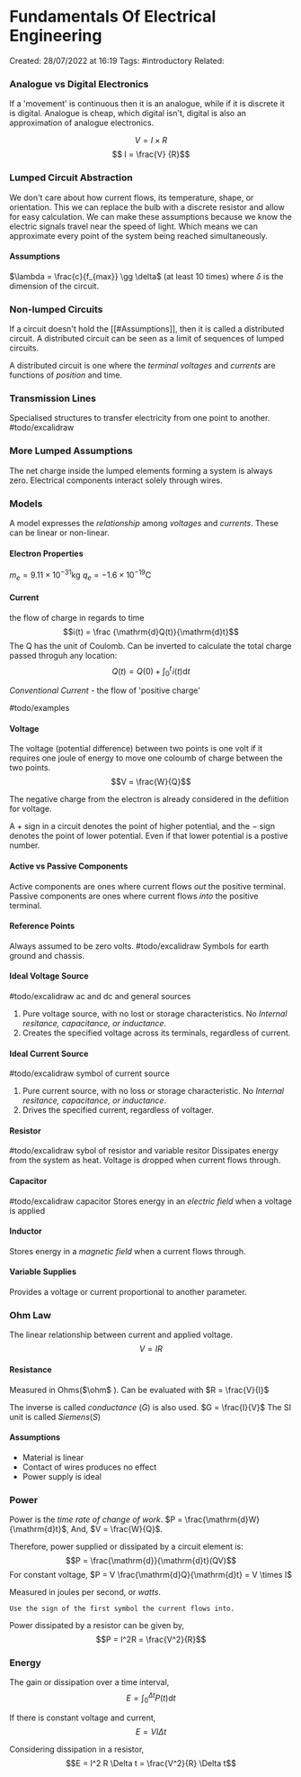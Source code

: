 # Fundamentals Of Electrical Engineering
Created: 28/07/2022 at 16:19
Tags:  #introductory 
Related:

### Analogue vs Digital Electronics
If a 'movement' is continuous then it is an analogue, while if it is discrete it is digital. Analogue is cheap, which digital isn't, digital is also an approximation of analogue electronics.

$$ V = I \times R$$
$$ I = \frac{V} {R}$$

### Lumped Circuit Abstraction
We don't care about how current flows, its temperature, shape, or orientation. This we can replace the bulb with a discrete resistor and allow for easy calculation. We can make these assumptions because we know the electric signals travel near the speed of light. Which means we can approximate every point of the system being reached simultaneously.

#### Assumptions
$\lambda = \frac{c}{f_{max}} \gg \delta$ (at least 10 times) where $\delta$ is the dimension of the circuit.

### Non-lumped Circuits
If a circuit doesn't hold the [[#Assumptions]], then it is called a distributed circuit. A distributed circuit can be seen as a limit of sequences of lumped circuits.

A distributed circuit is one where the *terminal voltages* and *currents* are functions of *position* and time.

### Transmission Lines 
Specialised structures to transfer electricity from one point to another.
#todo/excalidraw

### More Lumped Assumptions
The net charge inside the lumped elements forming a system is always zero.
Electrical components interact solely through wires.

### Models
A model expresses the *relationship* among *voltages* and *currents*. These can be linear or non-linear.

#### Electron Properties
$m_e = 9.11 \times 10 ^ {-31}$kg
$q_e = -1.6 \times 10 ^ {-19}$C

#### Current
the flow of charge in regards to time
$$i(t) = \frac {\mathrm{d}Q(t)}{\mathrm{d}t}$$
The Q has the unit of Coulomb.
Can be inverted to calculate the total charge passed throguh any location:
$$Q(t) = Q(0) + \int_0^t \! i(t) \mathrm{d}t$$

*Conventional Current* - the flow of 'positive charge'

#todo/examples

#### Voltage
The voltage (potential difference) between two points is one volt if it requires one joule of energy to move one coloumb of charge between the two points.
$$V = \frac{W}{Q}$$

The negative charge from the electron is already considered in the defiition for voltage.

A $+$ sign in a circuit denotes the point of higher potential, and the $-$ sign denotes the point of lower potential. Even if that lower potential is a postive number.

#### Active vs Passive Components
Active components are ones where current flows *out* the positive terminal.
Passive components are ones where current flows *into* the positive terminal.

#### Reference Points
Always assumed to be zero volts. #todo/excalidraw Symbols for earth ground and chassis.

#### Ideal Voltage Source
#todo/excalidraw ac and dc and general sources

1. Pure voltage source, with no lost or storage characteristics. No *Internal resitance, capacitance, or inductance*.
2. Creates the specified voltage across its terminals, regardless of current.

#### Ideal Current Source
#todo/excalidraw symbol of current source
1. Pure current source, with no loss or storage characteristic. No *Internal resitance, capacitance, or inductance*.
2. Drives the specified current, regardless of voltager.

#### Resistor
#todo/excalidraw sybol of resistor and variable resitor
Dissipates energy from the system as heat. Voltage is dropped when current flows through.

#### Capacitor
#todo/excalidraw capacitor
Stores energy in an *electric field* when a voltage is applied

#### Inductor
Stores energy in a *magnetic field* when a current flows through.

#### Variable Supplies
Provides a voltage or current proportional to another parameter.

### Ohm Law
The linear relationship between current and applied voltage.
$$V = IR$$

#### Resistance
Measured in Ohms($\ohm$ ). Can be evaluated with $R = \frac{V}{I}$

The inverse is called *conductance* ($G$) is also used. $G = \frac{I}{V}$
The SI unit is called *Siemens*($S$)

#### Assumptions
- Material is linear
- Contact of wires produces no effect
- Power supply is ideal

### Power
Power is the *time rate of change of work*. $P = \frac{\mathrm{d}W}{\mathrm{d}t}$,
And, $V = \frac{W}{Q}$.

Therefore, power supplied or dissipated by a circuit element is:
$$P = \frac{\mathrm{d}}{\mathrm{d}t}(QV)$$
For constant voltage, $P = V \frac{\mathrm{d}Q}{\mathrm{d}t} = V \times I$

Measured in joules per second, or *watts*.
```ad-warning
Use the sign of the first symbol the current flows into.
```

Power dissipated by a resistor can be given by,
$$P = I^2R = \frac{V^2}{R}$$

### Energy
The gain or dissipation over a time interval,
$$E = \int^{\Delta t}_0P(t) \mathrm{d}t$$

If there is constant voltage and current,
$$E = VI \Delta t$$

Considering dissipation in a resistor,
$$E = I^2 R \Delta t = \frac{V^2}{R} \Delta t$$
